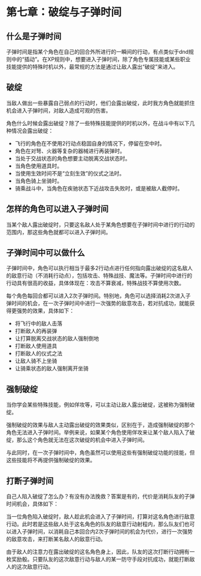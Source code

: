 # 第七章：破绽与子弹时间

## 什么是子弹时间

子弹时间是指某个角色在自己的回合外所进行的一瞬间的行动，有点类似于dnd规则中的“插动”。在XP规则中，想要进入子弹时间，除了角色专属技能或某些职业技能提供的特殊时机以外，最常规的方法是通过让敌人露出“破绽”来进入。

## 破绽

当敌人做出一些暴露自己弱点的行动时，他们会露出破绽，此时我方角色就能抓住机会进入子弹时间，对敌人造成可观的伤害。

角色什么时候会露出破绽？除了一些特殊技能提供的时机以外，在战斗中有以下几种情况会露出破绽：

* 飞行的角色在不使用2行动点稳固自身的情况下，停留在空中时。
* 角色在对弩、火器等复杂的器械进行再装弹时。
* 当处于交战状态的角色想要主动脱离交战状态时。
* 当角色使用道具时。
* 当使用生效时间不是“立刻生效”的仪式之法时。
* 当角色骑上坐骑时。
* 骑乘战斗中，当角色在疾驰状态下近战攻击失败时，或是被敌人截停时。

## 怎样的角色可以进入子弹时间

当某个敌人露出破绽时，只要这名敌人处于某角色想要在子弹时间中进行的行动的范围内，那这些角色就都可以进入子弹时间。

## 子弹时间中可以做什么

子弹时间中，角色可以执行相当于最多2行动点进行任何指向露出破绽的这名敌人的敌意行动（不消耗行动点），包括攻击、特殊战技、魔法等。子弹时间中进行的行动具有很高的收益，具体体现在：攻击不算衰减，特殊战技不算使用次数。

每个角色每回合都可以进入2次子弹时间。特别地，角色可以选择消耗2次进入子弹时间的机会，在一次子弹时间中进行一次强势的敌意攻击，若对抗成功，就能获得更强势的效果，具体如下：

* 将飞行中的敌人击落
* 打断敌人的再装弹
* 让打算脱离交战状态的敌人强制倒地
* 打断敌人使用道具
* 打断敌人的仪式之法
* 让敌人骑不上坐骑
* 让骑乘状态的敌人强制离开坐骑

## 强制破绽

当你学会某些特殊技能，例如佯攻等，可以主动让敌人露出破绽，这被称为强制破绽。

强制破绽的效果与敌人主动露出破绽的效果类似，区别在于，造成强制破绽的那个角色无法进入子弹时间。举例来说，如果某个角色使用佯攻来让某个敌人陷入了破绽，那么这个角色就无法在这次破绽的机会中进入子弹时间。

与此同时，在一次子弹时间中，角色虽然可以使用这些有强制破绽功能的技能，但这些技能将不再提供强制破绽的效果。

## 打断子弹时间

自己人陷入破绽了怎么办？有没有办法挽救？答案是有的，代价是消耗队友的子弹时间机会，具体如下：

当一位角色陷入破绽时，敌人趁此机会进入了子弹时间，打算对这名角色进行敌意行动。此时若是这些敌人处于这名角色的队友的敌意行动射程内，那么队友们也可以进入子弹时间，以消耗自己本回合内2次子弹时间的机会为代价，进行一次强势的敌意攻击，来打断某名敌人的敌意行动。

由于敌人的注意力在露出破绽的这名角色身上，因此，队友的这次打断行动拥有一枚奖励骰。只要队友的这次敌意行动与敌人的某一防守手段对抗成功，就能打断敌人的这次敌意行动。
